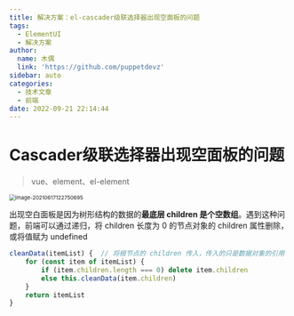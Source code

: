```yaml
---
title: 解决方案：el-cascader级联选择器出现空面板的问题
tags:
  - ElementUI
  - 解决方案
author:
  name: 木偶
  link: 'https://github.com/puppetdevz'
sidebar: auto
categories:
  - 技术文章
  - 前端
date: 2022-09-21 22:14:44
---
```

# Cascader级联选择器出现空面板的问题

> vue、element、el-element

<img src="https://oss.puppetdev.top/image/note/0a8653f711ba357386a3201f78c03b6e.png" alt="image-20210617122750695" style="zoom: 67%;" />

出现空白面板是因为树形结构的数据的**最底层 children 是个空数组**。遇到这种问题，前端可以通过递归，将 children 长度为 0 的节点对象的 children 属性删除，或将值赋为 undefined

```js
cleanData(itemList) {  // 将根节点的 children 传入，传入的只是数据对象的引用
    for (const item of itemList) {
        if (item.children.length === 0) delete item.children
        else this.cleanData(item.children)
    }
    return itemList 
}
```

